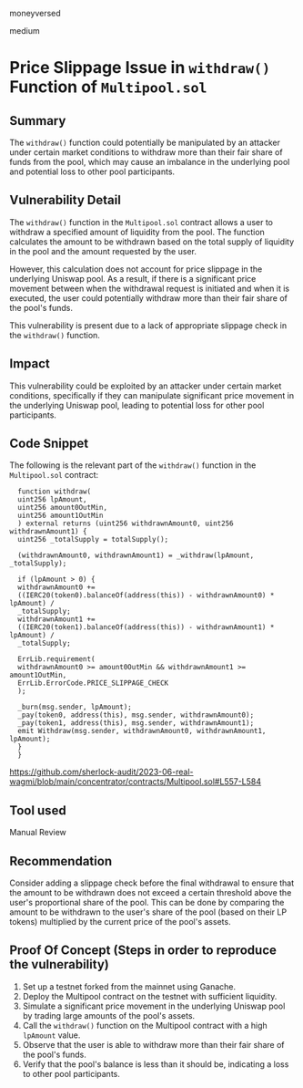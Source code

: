 moneyversed

medium

# Price Slippage Issue in `withdraw()` Function of `Multipool.sol`

## Summary

The `withdraw()` function could potentially be manipulated by an attacker under certain market conditions to withdraw more than their fair share of funds from the pool, which may cause an imbalance in the underlying pool and potential loss to other pool participants.

## Vulnerability Detail

The `withdraw()` function in the `Multipool.sol` contract allows a user to withdraw a specified amount of liquidity from the pool. The function calculates the amount to be withdrawn based on the total supply of liquidity in the pool and the amount requested by the user.

However, this calculation does not account for price slippage in the underlying Uniswap pool. As a result, if there is a significant price movement between when the withdrawal request is initiated and when it is executed, the user could potentially withdraw more than their fair share of the pool's funds. 

This vulnerability is present due to a lack of appropriate slippage check in the `withdraw()` function.

## Impact

This vulnerability could be exploited by an attacker under certain market conditions, specifically if they can manipulate significant price movement in the underlying Uniswap pool, leading to potential loss for other pool participants.

## Code Snippet

The following is the relevant part of the `withdraw()` function in the `Multipool.sol` contract:
```solidity
  function withdraw(
  uint256 lpAmount,
  uint256 amount0OutMin,
  uint256 amount1OutMin
  ) external returns (uint256 withdrawnAmount0, uint256 withdrawnAmount1) {
  uint256 _totalSupply = totalSupply();

  (withdrawnAmount0, withdrawnAmount1) = _withdraw(lpAmount, _totalSupply);

  if (lpAmount > 0) {
  withdrawnAmount0 +=
  ((IERC20(token0).balanceOf(address(this)) - withdrawnAmount0) * lpAmount) /
  _totalSupply;
  withdrawnAmount1 +=
  ((IERC20(token1).balanceOf(address(this)) - withdrawnAmount1) * lpAmount) /
  _totalSupply;

  ErrLib.requirement(
  withdrawnAmount0 >= amount0OutMin && withdrawnAmount1 >= amount1OutMin,
  ErrLib.ErrorCode.PRICE_SLIPPAGE_CHECK
  );

  _burn(msg.sender, lpAmount);
  _pay(token0, address(this), msg.sender, withdrawnAmount0);
  _pay(token1, address(this), msg.sender, withdrawnAmount1);
  emit Withdraw(msg.sender, withdrawnAmount0, withdrawnAmount1, lpAmount);
  }
  }
```

https://github.com/sherlock-audit/2023-06-real-wagmi/blob/main/concentrator/contracts/Multipool.sol#L557-L584

## Tool used

Manual Review

## Recommendation

Consider adding a slippage check before the final withdrawal to ensure that the amount to be withdrawn does not exceed a certain threshold above the user's proportional share of the pool. This can be done by comparing the amount to be withdrawn to the user's share of the pool (based on their LP tokens) multiplied by the current price of the pool's assets.

## Proof Of Concept (Steps in order to reproduce the vulnerability)

1. Set up a testnet forked from the mainnet using Ganache.
2. Deploy the Multipool contract on the testnet with sufficient liquidity.
3. Simulate a significant price movement in the underlying Uniswap pool by trading large amounts of the pool's assets.
4. Call the `withdraw()` function on the Multipool contract with a high `lpAmount` value.
5. Observe that the user is able to withdraw more than their fair share of the pool's funds.
6. Verify that the pool's balance is less than it should be, indicating a loss to other pool participants.
